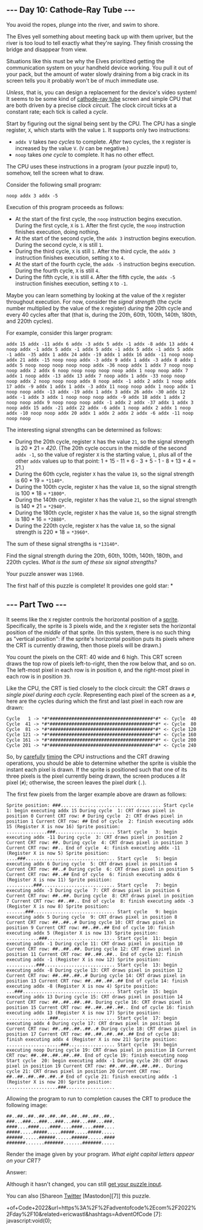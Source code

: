 
## --- Day 10: Cathode-Ray Tube ---

You avoid the ropes, plunge into the river, and swim to shore.

The Elves yell something about meeting back up with them upriver, but the river is too loud to tell exactly what
they're saying. They finish crossing the bridge and disappear from view.

Situations like this must be why the Elves prioritized getting the communication system on your handheld device
working. You pull it out of your pack, but the amount of water slowly draining from a big crack in its screen tells
you it probably won't be of much immediate use.

*Unless*, that is, you can design a replacement for the device's video system! It seems to be some kind of
[cathode-ray tube][1] screen and simple CPU that are both driven by a precise *clock circuit*. The clock circuit ticks
at a constant rate; each tick is called a *cycle*.

Start by figuring out the signal being sent by the CPU. The CPU has a single register, `X`, which starts with the
value `1`. It supports only two instructions:

* `addx V` takes *two cycles* to complete. *After* two cycles, the `X` register is increased by the value `V`. (`V`
  can be negative.)
* `noop` takes *one cycle* to complete. It has no other effect.

The CPU uses these instructions in a program (your puzzle input) to, somehow, tell the screen what to draw.

Consider the following small program:

`noop
addx 3
addx -5
`

Execution of this program proceeds as follows:

* At the start of the first cycle, the `noop` instruction begins execution. During the first cycle, `X` is `1`. After
  the first cycle, the `noop` instruction finishes execution, doing nothing.
* At the start of the second cycle, the `addx 3` instruction begins execution. During the second cycle, `X` is still
  `1`.
* During the third cycle, `X` is still `1`. After the third cycle, the `addx 3` instruction finishes execution,
  setting `X` to `4`.
* At the start of the fourth cycle, the `addx -5` instruction begins execution. During the fourth cycle, `X` is still
  `4`.
* During the fifth cycle, `X` is still `4`. After the fifth cycle, the `addx -5` instruction finishes execution,
  setting `X` to `-1`.

Maybe you can learn something by looking at the value of the `X` register throughout execution. For now, consider the
*signal strength* (the cycle number multiplied by the value of the `X` register) *during* the 20th cycle and every 40
cycles after that (that is, during the 20th, 60th, 100th, 140th, 180th, and 220th cycles).

For example, consider this larger program:

`addx 15
addx -11
addx 6
addx -3
addx 5
addx -1
addx -8
addx 13
addx 4
noop
addx -1
addx 5
addx -1
addx 5
addx -1
addx 5
addx -1
addx 5
addx -1
addx -35
addx 1
addx 24
addx -19
addx 1
addx 16
addx -11
noop
noop
addx 21
addx -15
noop
noop
addx -3
addx 9
addx 1
addx -3
addx 8
addx 1
addx 5
noop
noop
noop
noop
noop
addx -36
noop
addx 1
addx 7
noop
noop
noop
addx 2
addx 6
noop
noop
noop
noop
noop
addx 1
noop
noop
addx 7
addx 1
noop
addx -13
addx 13
addx 7
noop
addx 1
addx -33
noop
noop
noop
addx 2
noop
noop
noop
addx 8
noop
addx -1
addx 2
addx 1
noop
addx 17
addx -9
addx 1
addx 1
addx -3
addx 11
noop
noop
addx 1
noop
addx 1
noop
noop
addx -13
addx -19
addx 1
addx 3
addx 26
addx -30
addx 12
addx -1
addx 3
addx 1
noop
noop
noop
addx -9
addx 18
addx 1
addx 2
noop
noop
addx 9
noop
noop
noop
addx -1
addx 2
addx -37
addx 1
addx 3
noop
addx 15
addx -21
addx 22
addx -6
addx 1
noop
addx 2
addx 1
noop
addx -10
noop
noop
addx 20
addx 1
addx 2
addx 2
addx -6
addx -11
noop
noop
noop
`

The interesting signal strengths can be determined as follows:

* During the 20th cycle, register `X` has the value `21`, so the signal strength is 20 * 21 = *420*. (The 20th cycle
  occurs in the middle of the second `addx -1`, so the value of register `X` is the starting value, `1`, plus all of
  the other `addx` values up to that point: 1 + 15 - 11 + 6 - 3 + 5 - 1 - 8 + 13 + 4 = 21.)
* During the 60th cycle, register `X` has the value `19`, so the signal strength is 60 * 19 = `*1140*`.
* During the 100th cycle, register `X` has the value `18`, so the signal strength is 100 * 18 = `*1800*`.
* During the 140th cycle, register `X` has the value `21`, so the signal strength is 140 * 21 = `*2940*`.
* During the 180th cycle, register `X` has the value `16`, so the signal strength is 180 * 16 = `*2880*`.
* During the 220th cycle, register `X` has the value `18`, so the signal strength is 220 * 18 = `*3960*`.

The sum of these signal strengths is `*13140*`.

Find the signal strength during the 20th, 60th, 100th, 140th, 180th, and 220th cycles. *What is the sum of these six
signal strengths?*

Your puzzle answer was `11960`.

The first half of this puzzle is complete! It provides one gold star: *

## --- Part Two ---

It seems like the `X` register controls the horizontal position of a [sprite][2]. Specifically, the sprite is 3 pixels
wide, and the `X` register sets the horizontal position of the *middle* of that sprite. (In this system, there is no
such thing as "vertical position": if the sprite's horizontal position puts its pixels where the CRT is currently
drawing, then those pixels will be drawn.)

You count the pixels on the CRT: 40 wide and 6 high. This CRT screen draws the top row of pixels left-to-right, then
the row below that, and so on. The left-most pixel in each row is in position `0`, and the right-most pixel in each
row is in position `39`.

Like the CPU, the CRT is tied closely to the clock circuit: the CRT draws *a single pixel during each cycle*.
Representing each pixel of the screen as a `#`, here are the cycles during which the first and last pixel in each row
are drawn:

`Cycle   1 -> *#*######################################*#* <- Cycle  40
Cycle  41 -> *#*######################################*#* <- Cycle  80
Cycle  81 -> *#*######################################*#* <- Cycle 120
Cycle 121 -> *#*######################################*#* <- Cycle 160
Cycle 161 -> *#*######################################*#* <- Cycle 200
Cycle 201 -> *#*######################################*#* <- Cycle 240
`

So, by [carefully][3] [timing][4] the CPU instructions and the CRT drawing operations, you should be able to determine
whether the sprite is visible the instant each pixel is drawn. If the sprite is positioned such that one of its three
pixels is the pixel currently being drawn, the screen produces a *lit* pixel (`#`); otherwise, the screen leaves the
pixel *dark* (`.`).

The first few pixels from the larger example above are drawn as follows:

`Sprite position: ###.....................................
Start cycle   1: begin executing addx 15
During cycle  1: CRT draws pixel in position 0
Current CRT row: #
During cycle  2: CRT draws pixel in position 1
Current CRT row: ##
End of cycle  2: finish executing addx 15 (Register X is now 16)
Sprite position: ...............###......................
Start cycle   3: begin executing addx -11
During cycle  3: CRT draws pixel in position 2
Current CRT row: ##.
During cycle  4: CRT draws pixel in position 3
Current CRT row: ##..
End of cycle  4: finish executing addx -11 (Register X is now 5)
Sprite position: ....###.................................
Start cycle   5: begin executing addx 6
During cycle  5: CRT draws pixel in position 4
Current CRT row: ##..#
During cycle  6: CRT draws pixel in position 5
Current CRT row: ##..##
End of cycle  6: finish executing addx 6 (Register X is now 11)
Sprite position: ..........###...........................
Start cycle   7: begin executing addx -3
During cycle  7: CRT draws pixel in position 6
Current CRT row: ##..##.
During cycle  8: CRT draws pixel in position 7
Current CRT row: ##..##..
End of cycle  8: finish executing addx -3 (Register X is now 8)
Sprite position: .......###..............................
Start cycle   9: begin executing addx 5
During cycle  9: CRT draws pixel in position 8
Current CRT row: ##..##..#
During cycle 10: CRT draws pixel in position 9
Current CRT row: ##..##..##
End of cycle 10: finish executing addx 5 (Register X is now 13)
Sprite position: ............###.........................
Start cycle  11: begin executing addx -1
During cycle 11: CRT draws pixel in position 10
Current CRT row: ##..##..##.
During cycle 12: CRT draws pixel in position 11
Current CRT row: ##..##..##..
End of cycle 12: finish executing addx -1 (Register X is now 12)
Sprite position: ...........###..........................
Start cycle  13: begin executing addx -8
During cycle 13: CRT draws pixel in position 12
Current CRT row: ##..##..##..#
During cycle 14: CRT draws pixel in position 13
Current CRT row: ##..##..##..##
End of cycle 14: finish executing addx -8 (Register X is now 4)
Sprite position: ...###..................................
Start cycle  15: begin executing addx 13
During cycle 15: CRT draws pixel in position 14
Current CRT row: ##..##..##..##.
During cycle 16: CRT draws pixel in position 15
Current CRT row: ##..##..##..##..
End of cycle 16: finish executing addx 13 (Register X is now 17)
Sprite position: ................###.....................
Start cycle  17: begin executing addx 4
During cycle 17: CRT draws pixel in position 16
Current CRT row: ##..##..##..##..#
During cycle 18: CRT draws pixel in position 17
Current CRT row: ##..##..##..##..##
End of cycle 18: finish executing addx 4 (Register X is now 21)
Sprite position: ....................###.................
Start cycle  19: begin executing noop
During cycle 19: CRT draws pixel in position 18
Current CRT row: ##..##..##..##..##.
End of cycle 19: finish executing noop
Start cycle  20: begin executing addx -1
During cycle 20: CRT draws pixel in position 19
Current CRT row: ##..##..##..##..##..
During cycle 21: CRT draws pixel in position 20
Current CRT row: ##..##..##..##..##..#
End of cycle 21: finish executing addx -1 (Register X is now 20)
Sprite position: ...................###..................
`

Allowing the program to run to completion causes the CRT to produce the following image:

`##..##..##..##..##..##..##..##..##..##..
###...###...###...###...###...###...###.
####....####....####....####....####....
#####.....#####.....#####.....#####.....
######......######......######......####
#######.......#######.......#######.....
`

Render the image given by your program. *What eight capital letters appear on your CRT?*

Answer:

Although it hasn't changed, you can still [get your puzzle input][5].

You can also [Shareon [Twitter][6] [Mastodon][7]] this puzzle.

[1]: https://en.wikipedia.org/wiki/Cathode-ray_tube
[2]: https://en.wikipedia.org/wiki/Sprite_(computer_graphics)
[3]: https://en.wikipedia.org/wiki/Racing_the_Beam
[4]: https://www.youtube.com/watch?v=sJFnWZH5FXc
[5]: 10/input
[6]: https://twitter.com/intent/tweet?text=I%27ve+completed+Part+One+of+%22Cathode%2DRay+Tube%22+%2D+Day+10+%2D+Advent
+of+Code+2022&url=https%3A%2F%2Fadventofcode%2Ecom%2F2022%2Fday%2F10&related=ericwastl&hashtags=AdventOfCode
[7]: javascript:void(0);

